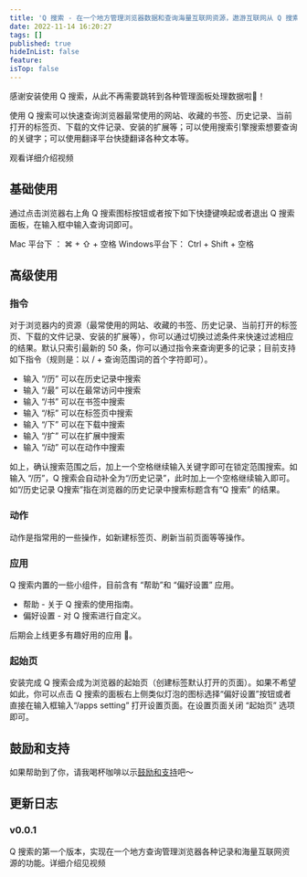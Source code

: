 ```yaml
---
title: 'Q 搜索 - 在一个地方管理浏览器数据和查询海量互联网资源，遨游互联网从 Q 搜索开始'
date: 2022-11-14 16:20:27
tags: []
published: true
hideInList: false
feature: 
isTop: false
---
```

感谢安装使用 Q 搜索，从此不再需要跳转到各种管理面板处理数据啦🤪！

使用  Q 搜索可以快速查询浏览器最常使用的网站、收藏的书签、历史记录、当前打开的标签页、下载的文件记录、安装的扩展等；可以使用搜索引擎搜索想要查询的关键字；可以使用翻译平台快捷翻译各种文本等。

观看详细介绍视频

## 基础使用

通过点击浏览器右上角  Q 搜索图标按钮或者按下如下快捷键唤起或者退出 Q 搜索面板，在输入框中输入查询词即可。

Mac 平台下 ： ⌘ + ⇧ + 空格
Windows平台下： Ctrl + Shift + 空格

## 高级使用

### 指令

对于浏览器内的资源（最常使用的网站、收藏的书签、历史记录、当前打开的标签页、下载的文件记录、安装的扩展等），你可以通过切换过滤条件来快速过滤相应的结果。默认只索引最新的 50 条，你可以通过指令来查询更多的记录；目前支持如下指令（规则是：以 / + 查询范围词的首个字符即可）。

- 输入 “/历” 可以在历史记录中搜索
- 输入 “/最” 可以在最常访问中搜索
- 输入 “/书” 可以在书签中搜索
- 输入 “/标” 可以在标签页中搜索
- 输入 “/下” 可以在下载中搜索
- 输入 “/扩” 可以在扩展中搜索
- 输入 “/动” 可以在动作中搜索

如上，确认搜索范围之后，加上一个空格继续输入关键字即可在锁定范围搜索。如输入 “/历”，Q 搜索会自动补全为“/历史记录”，此时加上一个空格继续输入即可。如“/历史记录 Q搜索”指在浏览器的历史记录中搜索标题含有“Q 搜索” 的结果。

### 动作

动作是指常用的一些操作，如新建标签页、刷新当前页面等等操作。

### 应用

Q 搜索内置的一些小组件，目前含有 “帮助”和 “偏好设置” 应用。

- 帮助 - 关于 Q 搜索的使用指南。
- 偏好设置 - 对 Q 搜索进行自定义。

后期会上线更多有趣好用的应用 😬。

### 起始页

安装完成 Q 搜索会成为浏览器的起始页（创建标签默认打开的页面）。如果不希望如此，你可以点击 Q 搜索的面板右上侧类似灯泡的图标选择“偏好设置”按钮或者直接在输入框输入“/apps setting” 打开设置页面。在设置页面关闭 “起始页” 选项即可。

## 鼓励和支持

如果帮助到了你，请我喝杯咖啡以示[鼓励和支持](https://ranhe.xyz/donate)吧～

## 更新日志

### v0.0.1

 Q 搜索的第一个版本，实现在一个地方查询管理浏览器各种记录和海量互联网资源的功能。详细介绍见视频


